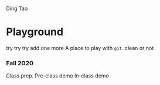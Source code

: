 Ding Tao
# Playground
try try try
add one more
A place to play with `git`.
clean or not

### Fall 2020
Class prep.
Pre-class demo
In-class demo
